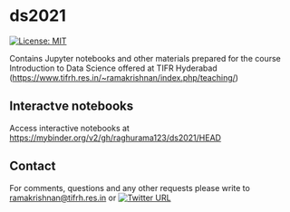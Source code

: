# ds2021

[![License: MIT](https://img.shields.io/badge/License-MIT-yellow.svg)](https://opensource.org/licenses/MIT)

Contains Jupyter notebooks and other materials prepared for the course Introduction to Data Science offered at TIFR Hyderabad (https://www.tifrh.res.in/~ramakrishnan/index.php/teaching/)

## Interactve notebooks
Access interactive notebooks at https://mybinder.org/v2/gh/raghurama123/ds2021/HEAD

## Contact
For comments, questions and any other requests please write to ramakrishnan@tifrh.res.in or [![Twitter URL](https://img.shields.io/twitter/url/https/twitter.com/raghurama123.svg?style=social&label=Follow%20%40raghurama123)](https://twitter.com/raghurama123)
